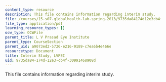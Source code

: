 ```yaml
---
content_type: resource
description: This file contains information regarding interim study.
file: /courses/15-s07-globalhealth-lab-spring-2013/9735da84174d12e3cb4f30991468908d_MIT15_S07S13_inte_stu_lvp.pdf
file_type: application/pdf
learning_resource_types: []
ocw_type: OCWFile
parent_title: L V Prasad Eye Institute
parent_type: CourseSection
parent_uid: a9073ed2-5726-e216-9189-c7ea6b4e466e
resourcetype: Document
title: Interim Study, LVPEI
uid: 9735da84-174d-12e3-cb4f-30991468908d
---
```

This file contains information regarding interim study.

